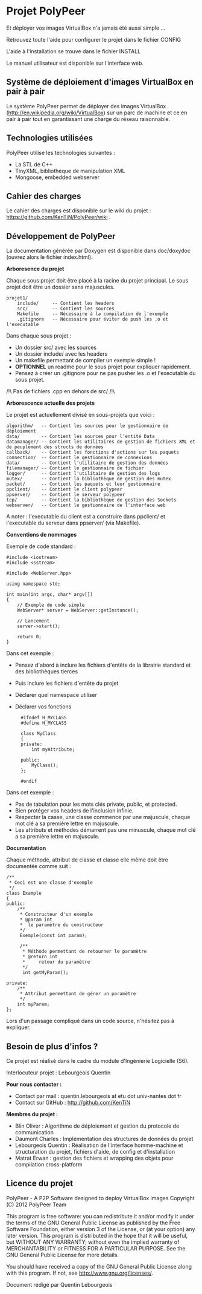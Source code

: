 Projet PolyPeer
===============

Et déployer vos images VirtualBox n'a jamais été aussi simple ...

Retrouvez toute l'aide pour configurer le projet dans le fichier CONFIG

L'aide à l'installation se trouve dans le fichier INSTALL

Le manuel utilisateur est disponible sur l'interface web.

Système de déploiement d'images VirtualBox en pair à pair
---------------------------------------------------------
Le système PolyPeer permet de déployer des images VirtualBox (http://en.wikipedia.org/wiki/VirtualBox) 
sur un parc de machine et ce en pair à pair tout en garantissant une charge du réseau raisonnable.

Technologies utilisées
----------------------
PolyPeer utilise les technologies suivantes :

* La STL de C++
* TinyXML, bibliothèque de manipulation XML
* Mongoose, embedded webserver

Cahier des charges
------------------
Le cahier des charges est disponible sur le wiki du projet : https://github.com/KenTiN/PolyPeer/wiki .

Développement de PolyPeer
-------------------------

La documentation générée par Doxygen est disponible dans doc/doxydoc (ouvrez alors le fichier index.html).

**Arboresence du projet**

Chaque sous projet doit être placé à la racine du projet principal.
Le sous projet doit être un dossier sans majuscules.

    projet1/
	    include/     -- Contient les headers
	    src/         -- Contient les sources
	    Makefile     -- Nécessaire à la compilation de l'exemple
	    .gitignore   -- Nécessaire pour éviter de push les .o et l'executable


Dans chaque sous projet :

* Un dossier src/ avec les sources
* Un dossier include/ avec les headers
* Un makefile permettant de compiler un exemple simple !
* **OPTIONNEL** un readme pour le sous projet pour expliquer rapidement.
* Pensez à créer un .gitignore pour ne pas pusher les .o et l'executable du sous projet.

/!\ Pas de fichiers .cpp en dehors de src/ /!\

**Arborescence actuelle des projets**

Le projet est actuellement divisé en sous-projets que voici :

    algorithm/   -- Contient les sources pour le gestionnaire de déploiement
    data/        -- Contient les sources pour l'entité Data
    datamanager/ -- Contient les utilitaires de gestion de fichiers XML et de peuplement des structs de données
    callback/    -- Contient les fonctions d'actions sur les paquets
    connection/  -- Contient le gestionnaire de connexions
    data/        -- Contient l'utilitaire de gestion des données
    filemanager/ -- Contient le gestionnaire de fichier
    logger/      -- Contient l'utilitaire de gestion des logs
    mutex/       -- Contient la bibliothèque de gestion des mutex
    packet/      -- Contient les paquets et leur gestionnaire
    ppclient/    -- Contient le client polypeer
    ppserver/    -- Contient le serveur polypeer
    tcp/         -- Contient la bibliothèque de gestion des Sockets
    webserver/   -- Contient le gestionnaire de l'interface web

A noter : l'executable du client est a construire dans ppclient/ et l'executable du serveur 
dans ppserver/ (via Makefile).

**Conventions de nommages**

Exemple de code standard :

    #include <iostream>
    #include <sstream>

    #include <WebServer.hpp>

    using namespace std;

    int main(int argc, char* argv[])
    {
	    // Exemple de code simple
	    WebServer* server = WebServer::getInstance();
	
	    // Lancement
	    server->start();
	
	    return 0;
    }

Dans cet exemple :

* Pensez d'abord à inclure les fichiers d'entête de la librairie standard et des bibliothèques tierces
* Puis inclure les fichiers d'entête du projet
* Déclarer quel namespace utiliser
* Déclarer vos fonctions

        #ifndef H_MYCLASS
        #define H_MYCLASS

        class MyClass
        {
        private:
	        int myAttribute;

        public:
	        MyClass();
        };

        #endif

Dans cet exemple :

* Pas de tabulation pour les mots clés private, public, et protected.
* Bien protéger vos headers de l'inclusion infinie.
* Respecter la casse, une classe commence par une majuscule, chaque mot clé a sa première lettre en majuscule.
* Les attributs et méthodes démarrent pas une minuscule, chaque mot clé a sa première lettre en majuscule.

**Documentation**

Chaque méthode, attribut de classe et classe elle même doit être documentée comme suit :

    /**
     * Ceci est une classe d'exemple
     */
    class Example
    {
    public:
	    /**
	     * Constructeur d'un exemple
	     * @param int
	     * 	le paramètre du constructeur
	     */
	     Exemple(const int param);
	     
	     /**
	      * Méthode permettant de retourner le paramètre
	      * @return int
	      * 	retour du paramètre
	      */
	      int getMyParam();

    private:
	    /**
	     * Attribut permettant de gérer un paramètre
	     */
	    int myParam;
    };

Lors d'un passage compliqué dans un code source, n'hésitez pas à expliquer.

Besoin de plus d'infos ?
------------------------
Ce projet est réalisé dans le cadre du module d'Ingénierie Logicielle (S6).

Interlocuteur projet : Lebourgeois Quentin

**Pour nous contacter :**

* Contact par mail : quentin.lebourgeois at etu dot univ-nantes dot fr
* Contact sur GitHub : http://github.com/KenTiN

**Membres du projet :**

* Blin Oliver : Algorithme de déploiement et gestion du protocole de communication
* Daumont Charles : Implémentation des structures de données du projet
* Lebourgeois Quentin : Réalisation de l'interface homme-machine et structuration du projet, fichiers d'aide, de config et d'installation
* Matrat Erwan : gestion des fichiers et wrapping des objets pour compilation cross-platform

Licence du projet
-----------------

PolyPeer - A P2P Software designed to deploy VirtualBox images
Copyright (C) 2012  PolyPeer Team

This program is free software: you can redistribute it and/or modify
it under the terms of the GNU General Public License as published by
the Free Software Foundation, either version 3 of the License, or
(at your option) any later version.
This program is distributed in the hope that it will be useful,
but WITHOUT ANY WARRANTY; without even the implied warranty of
MERCHANTABILITY or FITNESS FOR A PARTICULAR PURPOSE.  See the
GNU General Public License for more details.

You should have received a copy of the GNU General Public License
along with this program.  If not, see <http://www.gnu.org/licenses/>.

Document rédigé par Quentin Lebourgeois
